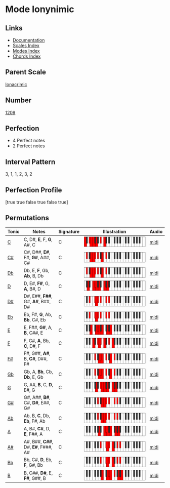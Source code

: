 # Mode Ionynimic

## Links

- [Documentation](index.md)
- [Scales Index](Scales.md)
- [Modes Index](Modes.md)
- [Chords Index](Chords.md)

## Parent Scale

[Ionacrimic](ScaleIonacrimic.md)

## Number

[1209](https://ianring.com/musictheory/scales/1209)

## Perfection

- 4 Perfect notes
- 2 Perfect notes

## Interval Pattern

3, 1, 1, 2, 3, 2

## Perfection Profile

[true true false true false true]

## Permutations

| Tonic | Notes | Signature | Illustration | Audio |
|-------|-------|-----------|--------------|-------|
| [C](ModeCNaturalIonynimic.md) | C, D#, **E**, F, **G**, A#, C | C | ![CNaturalIonynimic](ModeCNaturalIonynimic.png) | [midi](https://github.com/edipermadi/music/blob/main/docs/ModeCNaturalIonynimic.mid?raw=true) |
| [C#](ModeCSharpIonynimic.md) | C#, D##, **E#**, F#, **G#**, A##, C# | C | ![CSharpIonynimic](ModeCSharpIonynimic.png) | [midi](https://github.com/edipermadi/music/blob/main/docs/ModeCSharpIonynimic.mid?raw=true) |
| [Db](ModeDFlatIonynimic.md) | Db, E, **F**, Gb, **Ab**, B, Db | C | ![DFlatIonynimic](ModeDFlatIonynimic.png) | [midi](https://github.com/edipermadi/music/blob/main/docs/ModeDFlatIonynimic.mid?raw=true) |
| [D](ModeDNaturalIonynimic.md) | D, E#, **F#**, G, **A**, B#, D | C | ![DNaturalIonynimic](ModeDNaturalIonynimic.png) | [midi](https://github.com/edipermadi/music/blob/main/docs/ModeDNaturalIonynimic.mid?raw=true) |
| [D#](ModeDSharpIonynimic.md) | D#, E##, **F##**, G#, **A#**, B##, D# | C | ![DSharpIonynimic](ModeDSharpIonynimic.png) | [midi](https://github.com/edipermadi/music/blob/main/docs/ModeDSharpIonynimic.mid?raw=true) |
| [Eb](ModeEFlatIonynimic.md) | Eb, F#, **G**, Ab, **Bb**, C#, Eb | C | ![EFlatIonynimic](ModeEFlatIonynimic.png) | [midi](https://github.com/edipermadi/music/blob/main/docs/ModeEFlatIonynimic.mid?raw=true) |
| [E](ModeENaturalIonynimic.md) | E, F##, **G#**, A, **B**, C##, E | C | ![ENaturalIonynimic](ModeENaturalIonynimic.png) | [midi](https://github.com/edipermadi/music/blob/main/docs/ModeENaturalIonynimic.mid?raw=true) |
| [F](ModeFNaturalIonynimic.md) | F, G#, **A**, Bb, **C**, D#, F | C | ![FNaturalIonynimic](ModeFNaturalIonynimic.png) | [midi](https://github.com/edipermadi/music/blob/main/docs/ModeFNaturalIonynimic.mid?raw=true) |
| [F#](ModeFSharpIonynimic.md) | F#, G##, **A#**, B, **C#**, D##, F# | C | ![FSharpIonynimic](ModeFSharpIonynimic.png) | [midi](https://github.com/edipermadi/music/blob/main/docs/ModeFSharpIonynimic.mid?raw=true) |
| [Gb](ModeGFlatIonynimic.md) | Gb, A, **Bb**, Cb, **Db**, E, Gb | C | ![GFlatIonynimic](ModeGFlatIonynimic.png) | [midi](https://github.com/edipermadi/music/blob/main/docs/ModeGFlatIonynimic.mid?raw=true) |
| [G](ModeGNaturalIonynimic.md) | G, A#, **B**, C, **D**, E#, G | C | ![GNaturalIonynimic](ModeGNaturalIonynimic.png) | [midi](https://github.com/edipermadi/music/blob/main/docs/ModeGNaturalIonynimic.mid?raw=true) |
| [G#](ModeGSharpIonynimic.md) | G#, A##, **B#**, C#, **D#**, E##, G# | C | ![GSharpIonynimic](ModeGSharpIonynimic.png) | [midi](https://github.com/edipermadi/music/blob/main/docs/ModeGSharpIonynimic.mid?raw=true) |
| [Ab](ModeAFlatIonynimic.md) | Ab, B, **C**, Db, **Eb**, F#, Ab | C | ![AFlatIonynimic](ModeAFlatIonynimic.png) | [midi](https://github.com/edipermadi/music/blob/main/docs/ModeAFlatIonynimic.mid?raw=true) |
| [A](ModeANaturalIonynimic.md) | A, B#, **C#**, D, **E**, F##, A | C | ![ANaturalIonynimic](ModeANaturalIonynimic.png) | [midi](https://github.com/edipermadi/music/blob/main/docs/ModeANaturalIonynimic.mid?raw=true) |
| [A#](ModeASharpIonynimic.md) | A#, B##, **C##**, D#, **E#**, F###, A# | C | ![ASharpIonynimic](ModeASharpIonynimic.png) | [midi](https://github.com/edipermadi/music/blob/main/docs/ModeASharpIonynimic.mid?raw=true) |
| [Bb](ModeBFlatIonynimic.md) | Bb, C#, **D**, Eb, **F**, G#, Bb | C | ![BFlatIonynimic](ModeBFlatIonynimic.png) | [midi](https://github.com/edipermadi/music/blob/main/docs/ModeBFlatIonynimic.mid?raw=true) |
| [B](ModeBNaturalIonynimic.md) | B, C##, **D#**, E, **F#**, G##, B | C | ![BNaturalIonynimic](ModeBNaturalIonynimic.png) | [midi](https://github.com/edipermadi/music/blob/main/docs/ModeBNaturalIonynimic.mid?raw=true) |
